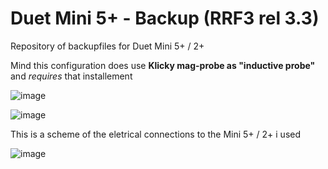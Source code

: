 # Duet Mini 5+ - Backup (RRF3 rel 3.3)

Repository of backupfiles for Duet Mini 5+ / 2+

Mind this configuration does use **Klicky mag-probe as "inductive probe"** and _requires_ that installement

![image](https://user-images.githubusercontent.com/76037248/125167914-30d33900-e1a3-11eb-964d-f2182d19a97b.png)

![image](https://user-images.githubusercontent.com/76037248/125168090-f5853a00-e1a3-11eb-9520-d9b3493a21ea.png)

This is a scheme of the eletrical connections to the Mini 5+ / 2+ i used

![image](https://user-images.githubusercontent.com/76037248/125168252-d89d3680-e1a4-11eb-8171-524ede9ba5c8.png)
